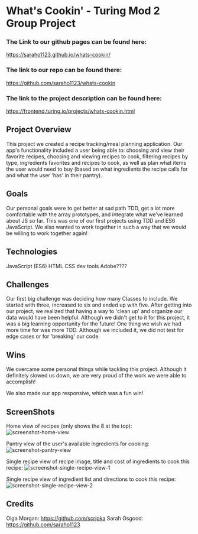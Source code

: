 # What's Cookin' - Turing Mod 2 Group Project

### The Link to our github pages can be found here:
https://saraho1123.github.io/whats-cookin/

### The link to our repo can be found there:
https://github.com/saraho1123/whats-cookin

### The link to the project description can be found here:
https://frontend.turing.io/projects/whats-cookin.html

## Project Overview
This project we created a recipe tracking/meal planning application. Our app's functionality included a user being able to: choosing and view their favorite recipes, choosing and viewing recipes to cook, filtering recipes by type, ingredients favorites and recipes to cook, as well as plan what items the user would need to buy (based on what ingredients the recipe calls for and what the user 'has' in their pantry).



## Goals
Our personal goals were to get better at sad path TDD, get a lot more comfortable with the array prototypes, and integrate what we’ve learned about JS so far. This was one of our first projects using TDD and ES6 JavaScript. We also wanted to work together in such a way that we would be willing to work together again!

## Technologies
JavaScript (ES6)
HTML
CSS
dev tools
Adobe????

## Challenges
Our first big challenge was deciding how many Classes to include. We started with three, increased to six and ended up with five. After getting into our project, we realized that having a way to 'clean up' and organize our data would have been helpful. Although we didn't get to it for this project, it was a big learning opportunity for the future! One thing we wish we had more time for was more TDD. Although we included it, we did not test for edge cases or for 'breaking' our code.

## Wins
We overcame some personal things while tackling this project. Although it definitely slowed us down, we are very proud of the work we were able to accomplish! 

We also made our app responsive, which was a fun win!

## ScreenShots
Home view of recipes (only shows the 8 at the top):
![screenshot-home-view](https://user-images.githubusercontent.com/62810592/96782297-d85cd100-13b2-11eb-9cd5-8f2e78fe5f48.png)

Pantry view of the user's available ingredients for cooking:
![screenshot-pantry-view](https://user-images.githubusercontent.com/62810592/96782337-dabf2b00-13b2-11eb-96ba-6b40197e03ef.png)

Single recipe view of recipe image, title and cost of ingredients to cook this recipe:
![screenshot-single-recipe-view-1](https://user-images.githubusercontent.com/62810592/96782389-ddba1b80-13b2-11eb-9850-bdffc7ce98e2.png)

Single recipe view of ingredient list and directions to cook this recipe:
![screenshot-single-recipe-view-2](https://user-images.githubusercontent.com/62810592/96782414-deeb4880-13b2-11eb-8d76-4999ed7ad6b4.png)


## Credits
Olga Morgan: https://github.com/scripka
Sarah Osgood: https://github.com/saraho1123
